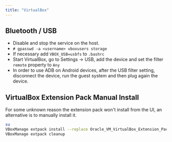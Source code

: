```yaml
---
title: "VirtualBox"
---
```

## Bluetooth / USB

- Disable and stop the service on the host.
- `# gpasswd -a <username> vboxusers storage`
- If necessary add `VBOX_USB=usbfs` to `.bashrc`
- Start VirtualBox, go to Settings -> USB, add the device and set the filter
  `remote` property to `Any`
- In order to use ADB on Android devices, after the USB filter setting,
  disconnect the device, run the guest system and then plug again the device.

## VirtualBox Extension Pack Manual Install

For some unknown reason the extension pack won't install from the UI,
an alternative is to manually install it.

```sh
su
VBoxManage extpack install --replace Oracle_VM_VirtualBox_Extension_Pack-XXX.vbox-extpack
VBoxManage extpack cleanup
```
